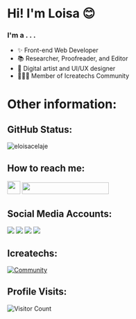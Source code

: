 <!-- # Hi there 👋  -->
# Hi! I'm Loisa 😊
### I'm a . . .
- ✨ Front-end Web Developer
- 📚 Researcher, Proofreader, and Editor
- 🎨 Digital artist and UI/UX designer
- 👩🏻‍💻 Member of Icreatechs Community

# Other information:
## GitHub Status:
<p><img src="https://github-readme-streak-stats.herokuapp.com/?user=eloisacelaje&" alt="eloisacelaje" /></p>

 ## How to reach me:

<img src="https://i.pinimg.com/564x/b4/b9/59/b4b9599f4e8b20d7133ed668050a2251.jpg" style="height: 30px;"> <a href="mailto: elocelaje@my.cspc.edu.ph.com"> <img src="https://img.shields.io/badge/elocelaje%40my.cspc.edu.ph-blue" style="height:27px; width: 200px;"></a>

## Social Media Accounts:
<a href="https://instagram.com/eli_skylight"><img src="https://img.shields.io/badge/Instagram-%23E4405F.svg?&style=for-the-badge&logo=instagram&logoColor=white"></a>
<a href="https://twitter.com/silentspokesper"><img src="https://img.shields.io/badge/Twitter-%230080B5.svg?&style=for-the-badge&logo=twitter&logoColor=white"></a>
<a href="https://www.facebook.com/loisa.ac.984/"><img src="https://img.shields.io/badge/Facebook-1877F2?style=for-the-badge&logo=facebook&logoColor=white"></a>
<a href="https://www.linkedin.com/in/eloisa-celaje-6b3a1a193/"><img src="https://img.shields.io/badge/LinkedIn-%230077B5.svg?&style=for-the-badge&logo=linkedin&logoColor=white"></a>

## Icreatechs:

[![Community](https://discordapp.com/api/guilds/890526319790669895/widget.png?style=banner2)](https://discord.gg/ZYfWTSusXG)

## Profile Visits:

![Visitor Count](https://profile-counter.glitch.me/{eloisacelaje}/count.svg)
<!--
<p>&nbsp;<img align="left" src="https://github-readme-stats.vercel.app/api?username=eloisacelaje&show_icons=true&locale=en" alt="eloisacelaje" /><img align="center" src="https://github-readme-stats.vercel.app/api/top-langs?username=eloisacelaje&show_icons=true&locale=en&layout=compact" alt="eloisacelaje" /></p>-->

<!--
-- credits to: <a href="https://github.com/carlcastanas">Carl Castanas</a> and <a href="https://github.com/emmarcaber">Emmar Caber</a>
- 😄 Pronouns: ...
- ⚡ Fun fact: ...
-->
